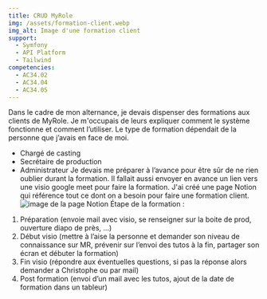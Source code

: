 ```yaml
---
title: CRUD MyRole
img: /assets/formation-client.webp
img_alt: Image d'une formation client
support:
  - Symfony
  - API Platform
  - Tailwind
competencies:
  - AC34.02
  - AC34.04
  - AC34.05
---
```

Dans le cadre de mon alternance, je devais dispenser des formations aux clients de MyRole. Je m'occupais de leurs expliquer comment le système fonctionne et comment l’utiliser. Le type de formation dépendait de la personne que j’avais en face de moi. 
* Chargé de casting
* Secrétaire de production
* Administrateur
Je devais me préparer à l’avance pour être sûr de ne rien oublier durant la formation. Il fallait aussi envoyer en avance un lien vers une visio google meet pour faire la formation.
J'ai créé une page Notion qui référence tout ce dont on a besoin pour faire une formation client.
![image de la page Notion](/assets/notion-formation-client.png)
Étape de la formation : 
1. Préparation (envoie mail avec visio, se renseigner sur la boite de prod, ouverture diapo de près, …)
2. Début visio (mettre à l’aise la personne et demander son niveau de connaissance sur MR, prévenir sur l’envoi des tutos à la fin, partager son écran et débuter la formation)
3. Fin visio (répondre aux éventuelles questions, si pas la réponse alors demander a Christophe ou par mail)
4. Post formation (envoi d’un mail avec les tutos, ajout de la date de formation dans un tableur)

